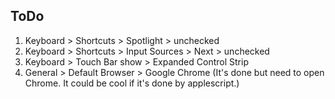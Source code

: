 ## ToDo

1. Keyboard > Shortcuts > Spotlight > unchecked
2. Keyboard > Shortcuts > Input Sources > Next > unchecked
3. Keyboard > Touch Bar show > Expanded Control Strip
4. General > Default Browser > Google Chrome (It's done but need to open Chrome. It could be cool if it's done by applescript.)
